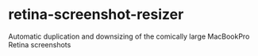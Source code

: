 retina-screenshot-resizer
=========================

Automatic duplication and downsizing of the comically large MacBookPro Retina screenshots